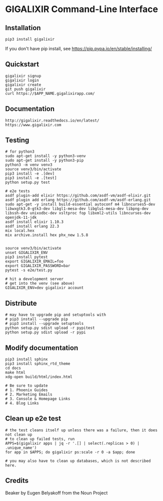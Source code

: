 # GIGALIXIR Command-Line Interface

## Installation

    pip3 install gigalixir

If you don't have pip install, see https://pip.pypa.io/en/stable/installing/

## Quickstart

    gigalixir signup
    gigalixir login
    gigalixir create 
    git push gigalixir
    curl https://$APP_NAME.gigalixirapp.com/

## Documentation

    http://gigalixir.readthedocs.io/en/latest/
    https://www.gigalixir.com

## Testing

    # for python3 
    sudo apt-get install -y python3-venv
    sudo apt-get install -y python3-pip
    python3 -m venv venv3
    source venv3/bin/activate
    pip3 install -e .[dev]
    pip3 install -e .[test]
    python setup.py test

    # e2e tests
    asdf plugin-add elixir https://github.com/asdf-vm/asdf-elixir.git
    asdf plugin add erlang https://github.com/asdf-vm/asdf-erlang.git
    sudo apt-get -y install build-essential autoconf m4 libncurses5-dev libwxgtk3.0-gtk3-dev libgl1-mesa-dev libglu1-mesa-dev libpng-dev libssh-dev unixodbc-dev xsltproc fop libxml2-utils libncurses-dev openjdk-11-jdk
    asdf install elixir 1.10.3
    asdf install erlang 22.3
    mix local.hex
    mix archive.install hex phx_new 1.5.8


    source venv3/bin/activate
    unset GIGALIXIR_ENV
    pip3 install pytest
    export GIGALIXIR_EMAIL=foo
    export GIGALIXIR_PASSWORD=bar
    pytest -s e2e/test.py

    # hit a development server
    # get into the venv (see above)
    GIGALIXIR_ENV=dev gigalixir account

## Distribute

    # may have to upgrade pip and setuptools with
    # pip3 install --upgrade pip
    # pip3 install --upgrade setuptools
    python setup.py sdist upload -r pypitest
    python setup.py sdist upload -r pypi

## Modify documentation

    pip3 install sphinx
    pip3 install sphinx_rtd_theme
    cd docs
    make html
    xdg-open build/html/index.html

    # Be sure to update
    # 1. Phoenix Guides
    # 2. Marketing Emails
    # 3. Console & Homepage Links
    # 4. Blog Links

## Clean up e2e test

    # the test cleans itself up unless there was a failure, then it does not clean up
    # to clean up failed tests, run
    APPS=$(gigalixir apps | jq -r '.[] | select(.replicas > 0) | .unique_name')
    for app in $APPS; do gigalixir ps:scale -r 0 -a $app; done

    # you may also have to clean up databases, which is not described here.

## Credits

Beaker by Eugen Belyakoff from the Noun Project
